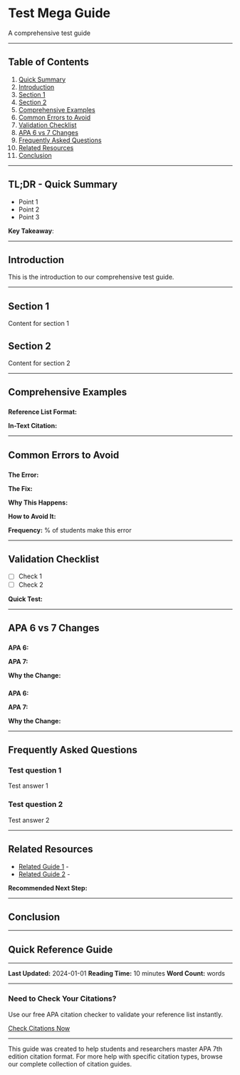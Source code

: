 # Test Mega Guide

A comprehensive test guide

---

## Table of Contents

1. [Quick Summary](#tldr---quick-summary)
2. [Introduction](#introduction)
3. [Section 1](#)
3. [Section 2](#)
4. [Comprehensive Examples](#comprehensive-examples)
5. [Common Errors to Avoid](#common-errors-to-avoid)
6. [Validation Checklist](#validation-checklist)
7. [APA 6 vs 7 Changes](#apa-6-vs-7-changes)
8. [Frequently Asked Questions](#frequently-asked-questions)
9. [Related Resources](#related-resources)
10. [Conclusion](#conclusion)

---

## TL;DR - Quick Summary

- Point 1
- Point 2
- Point 3

**Key Takeaway**: 

---

## Introduction

This is the introduction to our comprehensive test guide.



---

## Section 1

Content for section 1


## Section 2

Content for section 2



---

## Comprehensive Examples

### 

**Reference List Format:**


**In-Text Citation:**





---

## Common Errors to Avoid

### 

**The Error:**


**The Fix:**


**Why This Happens:** 

**How to Avoid It:** 

**Frequency:** % of students make this error

---


## Validation Checklist

- [ ] Check 1
- [ ] Check 2

**Quick Test:** 

---

## APA 6 vs 7 Changes

### 

**APA 6:** 

**APA 7:** 

**Why the Change:** 

### 

**APA 6:** 

**APA 7:** 

**Why the Change:** 


---

## Frequently Asked Questions

### Test question 1

Test answer 1

### Test question 2

Test answer 2


---

## Related Resources

- [Related Guide 1](/guide/test/) - 
- [Related Guide 2](/guide/test2/) - 

**Recommended Next Step:** 

---

## Conclusion







---

## Quick Reference Guide



---

**Last Updated:** 2024-01-01
**Reading Time:** 10 minutes
**Word Count:**  words

---

<div class="cta-placement">
    <h3>Need to Check Your Citations?</h3>
    <p>Use our free APA citation checker to validate your reference list instantly.</p>
    <a href="/checker/" class="cta-button">Check Citations Now</a>
</div>

---

<div class="author-info">
    <p>This guide was created to help students and researchers master APA 7th edition citation format. For more help with specific citation types, browse our complete collection of citation guides.</p>
</div>